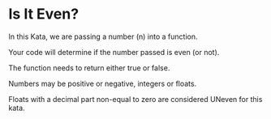# Is It Even?

In this Kata, we are passing a number (n) into a function.

Your code will determine if the number passed is even (or not).

The function needs to return either true or false.

Numbers may be positive or negative, integers or floats.

Floats with a decimal part non-equal to zero are considered UNeven for this kata.
